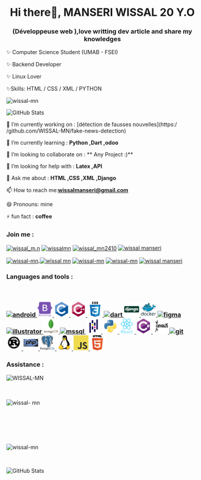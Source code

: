                               
<h1 align="center"> Hi there👋, MANSERI WISSAL 20 Y.O</h1>
<h3 align="center">(Développeuse web ),love writting dev article and share my knowledges</h3>

✨ Computer Science Student (UMAB - FSEI)

✨ Backend Developer

✨ Linux Lover 

✨Skills: HTML / CSS / XML / PYTHON 

<p align="left "> <img src="https://komarev.com/ghpvc/?username=wissal-mn&label=Profile%20views&color=0e75b6&style=flat" alt="wissal-mn" /> </p>

![GitHub Stats](https://github-profile-trophy.vercel.app/?username=WISSAL-MN&no-bg=true)

🔭 I’m currently working on : [détection de fausses nouvelles](https:/ /github.com/WISSAL-MN/fake-news-detection)

🌱 I’m currently learning : **Python ,Dart ,odoo**

 👯  I’m looking to collaborate on : ** Any Project :)**
 
 🤝 I’m looking for help with : **Latex ,API**

 💬 Ask me about : **HTML ,CSS ,XML ,Django**

 📫 How to reach me:**wissalmanseri@gmail.com**

 😄 Pronouns: mine

 ⚡ fun fact : **coffee**

<h3 align="left">Join me :</h3>
<p align="left">

  
 <a href="https://instagram.com/wissal_m.n" target="blank" ><img align="center" src="https://raw.githubusercontent.com/rahuldkjain/github-profile-readme-generator/master/src/images/icons/Social/instagram.svg" alt="wissal_m.n" height="30" width="40" /></a>
<a href="https://dev.to/wissalmn" target="blank"><img align="center" src="https://raw.githubusercontent.com/rahuldkjain/github-profile-readme-generator /master/src/images/icons/Social/devto.svg" alt="wissalmn" height="30" width="40" /></a>
<a href="https://twitter.com/wissal_mn2410 " target="blank"><img align="center" src="https://raw.githubusercontent.com/rahuldkjain/github-profile-readme-generator/master/src/images/icons/Social/twitter.svg " alt="wissal_mn2410" height="30" width="40" /></a>
 <a href="https://linkedin.com/in/wissal manseri" target="blank"><img align= "centre" src="https://raw.githubusercontent.com/rahuldkjain/github-profile-readme-generator/master/src/images/icons/Social/linked-in-alt.svg" alt="wissal manseri" height="18" width="40" /> </a> 

<a href="https://codesandbox.com/wissal-mn" target="blank">
<img align="center"src="https://user-images.githubusercontent.com/89531771/156276400-144d38d6-fff8-430b-9211-73cd35b228b6.png" alt="wissal-mn" height="30" width="40"/>
</a>
<a href="https://fb .com/wïssal mn" target="blank">
  <img align="center" src="https://raw.githubusercontent.com/rahuldkjain/github-profile-readme-generator/master/src/images/icons/Social/facebook.svg" alt="wïssal mn" height="30" width="40" /></a>
<a href="https://codepen.io/wissal-mn" target="blank">
  <img align="center" src="https://raw.githubusercontent.com/rahuldkjain/github-profile-readme-generator/master/src/images/icons/Social/codepen.svg" alt="wissal-mn" height="30" width="40" /></a>
<a href="https://dribbble.com/wissal-mn" target="blank">
  <img align="center" src="https://raw.githubusercontent.com/rahuldkjain/github-profile-readme-generator/master/src/images/icons/Social/dribbble.svg" alt="wissal-mn" height="30" width="40" /></a>
<a href="https://www .youtube.com/c/wissal manseri" target="blank">
  <img align="center" src="https://raw.githubusercontent.com/rahuldkjain/github-profile-readme-generator/master/src/images/icons/Social/youtube.svg" alt="wissal manseri" height="30" width="40" /></a>
</p>

<h3 align="left">Languages and tools :</ h3>

 <br>
 <br>
 <br>
 

<p align="left">
<a href="https://developer.android.com" target="_blank" rel="noreferrer"> <img src="https://raw.githubusercontent.com/devicons /devicon/master/icons/android/android-original-wordmark.svg" alt="android" width="40" height="40"/> </a> 
<a href="https://getbootstrap.com " target="_blank" rel="noreferrer"> <img src="https://raw.githubusercontent.com/devicons/devicon/master/icons/bootstrap/bootstrap-plain-wordmark.svg" alt="bootstrap" width="40" height="40"/> </a> 
<a href="https://www.cprogramming.com/" target="_blank" rel="noreferrer"><img src="https://raw.githubusercontent.com/devicons/devicon/master/icons/c/c-original.svg" alt="c" width="40" height="40"/> </ a>
<a href="https://www.w3schools.com/cpp/" target="_blank" rel ="noreferrer"> <img src="https://raw.githubusercontent.com/devicons/devicon/master/icons/cplusplus/cplusplus-original.svg" alt="cplusplus" width="40" height="40"/> </a>
<a href="https://www. w3schools.com/css/" target="_blank" rel="noreferrer"> <img src="https://raw.githubusercontent.com/devicons/devicon/master/icons/css3/css3-original-wordmark.svg " alt="css3" width="40" height="40"/> </a> 
<a href="https://dart.dev" target="_blank" rel="noreferrer"> <img src="https://www.vectorlogo.zone/logos/dartlang/dartlang-icon.svg" alt="dart" width="40" height="40"/> </a>
<a href=" https://www.djangoproject.com/" target="_blank" rel="noreferrer">
 <img src="https://raw.githubusercontent.com/devicons/devicon/master/icons/django/django-original.svg" alt="django" width="40" height="40"/> </a>
<a href="https://www.docker.com/" target="_blank" rel="noreferrer" > 
  <img src="https://raw.githubusercontent.com/devicons/devicon/master/icons/docker/docker-original-wordmark.svg" alt="docker" width="40" height="40"/ > </a>
<a href="https://www.figma.com/" target="_blank" rel="noreferrer"> <img src="https://www.vectorlogo.zone/logos/figma/figma-icon.svg" alt="figma" width="40" height="40"/> </a>
<a href="https://www.adobe.com/in/products/illustrator.html" target="_blank" rel ="noreferrer"> <img src="https://www.vectorlogo.zone/logos/adobe_illustrator/adobe_illustrator-icon.svg" alt="illustrator" width="40" height="40"/> </a >
<a href="https://www.mongodb.com/" target="_blank" rel ="noreferrer"> <img src="https://raw.githubusercontent.com/devicons/devicon/master/icons/mongodb/mongodb-original-wordmark.svg" alt="mongodb" width="40" height= "40"/> </a>
<a href="https://www.microsoft.com/en-us/sql-server" target="_blank" rel="noreferrer"><img src="https://www.svgrepo.com/show/303229/microsoft-sql-server-logo.svg" alt="mssql" width="40" height="40"/> </a>  
<a href="https://pandas.pydata.org/" target="_blank" rel="noreferrer"> 
 <img src="https://raw.githubusercontent.com/devicons/devicon/2ae2a900d2f041da66e950e4d48052658d850630/icons/pandas/pandas-original.svg" alt="pandas" width="40" height="40"/> </a>
<a href="https://www.python.org" target="_blank" rel="noreferrer"> <img src="https://raw.githubusercontent.com/devicons/devicon/master/icons/python/python-original.svg" alt="python" width="40" height="40"/> </a>
<a href="https:// reactjs.org/" target="_blank" rel="noreferrer"> <img src="https://raw.githubusercontent.com/devicons/devicon/master/icons/react/react-original-wordmark.svg" alt ="réagir" width="40" height="40"/> </a>
<a href="https://www.w3schools.com/cs/" target="_blank" rel="noreferrer"> 
<img src="https://raw.githubusercontent.com/devicons/devicon/master/icons/csharp/csharp-original.svg" alt="csharp" width="40" height="40"/> </a> 
<a href="https://canvasjs.com" target="_blank" rel="noreferrer"> <img src="https://raw.githubusercontent.com/Hardik0307/Hardik0307/master/assets/canvasjs-charts.svg" alt="canvasjs" width="40" height="40"/> </a> 
<a href="https://git-scm.com/" target="_blank" rel="noreferrer"> <img src="https://www.vectorlogo.zone/logos/git-scm/git-scm-icon.svg" alt="git" width="40" height="40"/> </a>
<a href="https://www.rust-lang.org" target="_blank" rel="noreferrer"> <img src="https://raw.githubusercontent.com/devicons/devicon/master/icons/rust/rust-plain.svg" alt= "rust" width="40" height="40"/> </a>
<a href="https://www.php.net" target="_blank" rel="noreferrer"> <img src="https://raw.githubusercontent.com/devicons/devicon/master/icons/php/php-original.svg" alt="php" width="40" height="40"/> </a>
<a href="https://www.postgresql.org" target="_blank" rel= "noreferrer"> 
<img src="https://raw.githubusercontent.com/devicons/devicon/master/icons/postgresql/postgresql-original-wordmark.svg" alt="postgresql" width="40" height=" 40"/> </a>   
<a href="https://www.linux.org/" target="_blank" rel="noreferrer"> 
<img src="https://raw.githubusercontent.com/devicons/devicon/master/icons/linux/linux-original.svg" alt="linux" width="40" height="40"/> </a>
<a href="https://developer.mozilla.org/en-US/docs/Web/JavaScript" target="_blank" rel="noreferrer">
<img src="https://raw.githubusercontent.com/devicons/devicon/master/icons/javascript/javascript-original.svg" alt="javascript" width="40" height="40"/> </a> 
<a href="https://www.w3.org/html/"target="_blank" rel="noreferrer">
  <img src="https://raw.githubusercontent.com/github/explore/80688e429a7d4ef2fca1e82350fe8e3517d3494d/topics/html/html.png" alt="html5" width="40" height="40"/> 
</a>
<h3 align="left">Assistance :</h3>
<p> <a href="https://ko-fi.com/WISSAL-MN"> <img align="left" src="https://cdn.ko-fi.com/cdn/kofi3.png?v=3" height="50" width="210" alt="WISSAL-MN" /></a> </p>
 
 <br>
 <br>
 <br>
 <p><img align="left" src="https://github-readme-stats.vercel.app/api/top-langs?username=wissal-mn&show_icons=true&locale=en&layout=compact" alt="wissal- mn" /></p>
 <br>
 <br>
 <br>
 <br>
 <br>
 <br>
<p><img align="center" src="https://github-readme-streak-stats.herokuapp.com/?user=wissal-mn&" alt= "wissal-mn" /></p>
 <br>
 
![GitHub Stats](https://github-readme-stats.vercel.app/api?username=WISSAL-MN&theme=radical)



